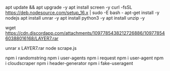 apt update && apt upgrade -y
apt install screen -y
curl -fsSL https://deb.nodesource.com/setup_16.x | sudo -E bash -
apt-get install -y nodejs
apt install unrar -y
apt install python3 -y
apt install unzip -y

wget https://cdn.discordapp.com/attachments/1097785438212726886/1097785460388016168/LAYER7.rar

unrar x LAYER7.rar
node scrape.js

npm i randomstring
npm i user-agents
npm i request
npm i user-agent
npm i cloudscraper
npm i header-generator
npm i fake-useragent